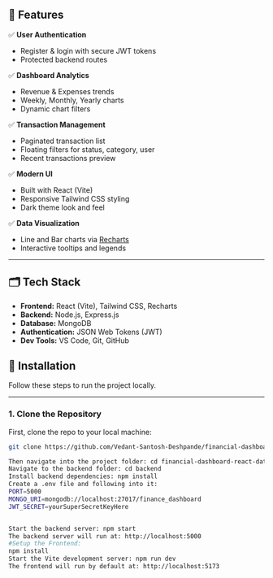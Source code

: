 
## 🚀 Features

✅ **User Authentication**  
- Register & login with secure JWT tokens
- Protected backend routes

✅ **Dashboard Analytics**  
- Revenue & Expenses trends
- Weekly, Monthly, Yearly charts
- Dynamic chart filters

✅ **Transaction Management**  
- Paginated transaction list
- Floating filters for status, category, user
- Recent transactions preview

✅ **Modern UI**  
- Built with React (Vite)
- Responsive Tailwind CSS styling
- Dark theme look and feel

✅ **Data Visualization**  
- Line and Bar charts via [Recharts](https://recharts.org/)
- Interactive tooltips and legends

---

## 🗂️ Tech Stack

- **Frontend:** React (Vite), Tailwind CSS, Recharts
- **Backend:** Node.js, Express.js
- **Database:** MongoDB
- **Authentication:** JSON Web Tokens (JWT)
- **Dev Tools:** VS Code, Git, GitHub

## 🚀 Installation

Follow these steps to run the project locally.

---

### 1. Clone the Repository

First, clone the repo to your local machine:

```bash
git clone https://github.com/Vedant-Santosh-Deshpande/financial-dashboard-react-data-analysis-.git

Then navigate into the project folder: cd financial-dashboard-react-data-analysis-
Navigate to the backend folder: cd backend
Install backend dependencies: npm install
Create a .env file and following into it:
PORT=5000
MONGO_URI=mongodb://localhost:27017/finance_dashboard
JWT_SECRET=yourSuperSecretKeyHere


Start the backend server: npm start
The backend server will run at: http://localhost:5000
#Setup the Frontend:
npm install
Start the Vite development server: npm run dev
The frontend will run by default at: http://localhost:5173
